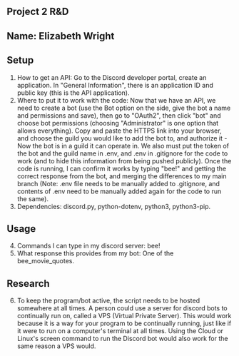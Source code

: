 Project 2 R&D
---
Name: Elizabeth Wright
---

Setup
---
1. How to get an API: Go to the Discord developer portal, create an application. In "General Information", there is an application ID and public key (this is the API application).
2. Where to put it to work with the code: Now that we have an API, we need to create a bot (use the Bot option on the side, give the bot a name and permissions and save), then go to "OAuth2", then click "bot" and choose bot permissions (choosing "Administrator" is one option that allows everything). Copy and paste the HTTPS link into your browser, and choose the guild you would like to add the bot to, and authorize it - Now the bot is in a guild it can operate in. We also must put the token of the bot and the guild name in .env, and .env in .gitignore for the code to work (and to hide this information from being pushed publicly). Once the code is running, I can confirm it works by typing "bee!" and getting the correct response from the bot, and merging the differences to my main branch (Note: .env file needs to be manually added to .gitignore, and contents of .env need to be manually added again for the code to run the same).
3. Dependencies: discord.py, python-dotenv, python3, python3-pip. 

Usage
---

4. Commands I can type in my discord server: bee!
5. What response this provides from my bot: One of the bee_movie_quotes.

Research
---

6. To keep the program/bot active, the script needs to be hosted somewhere at all times. A person could use a server for discord bots to continually run on, called a VPS (Virtual Private Server). This would work because it is a way for your program to be continually running, just like if it were to run on a computer's terminal at all times. Using the Cloud or Linux's screen command to run the Discord bot would also work for the same reason a VPS would.

